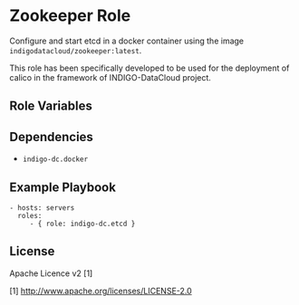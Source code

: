 Zookeeper Role
=========

Configure and start etcd in a docker container using the image `indigodatacloud/zookeeper:latest`. 

This role has been specifically developed to be used for the deployment of calico in the framework of INDIGO-DataCloud project.

Role Variables
--------------


Dependencies
------------

- `indigo-dc.docker`

Example Playbook
----------------

    - hosts: servers
      roles:
         - { role: indigo-dc.etcd }

License
-------

Apache Licence v2 [1]

[1] http://www.apache.org/licenses/LICENSE-2.0

